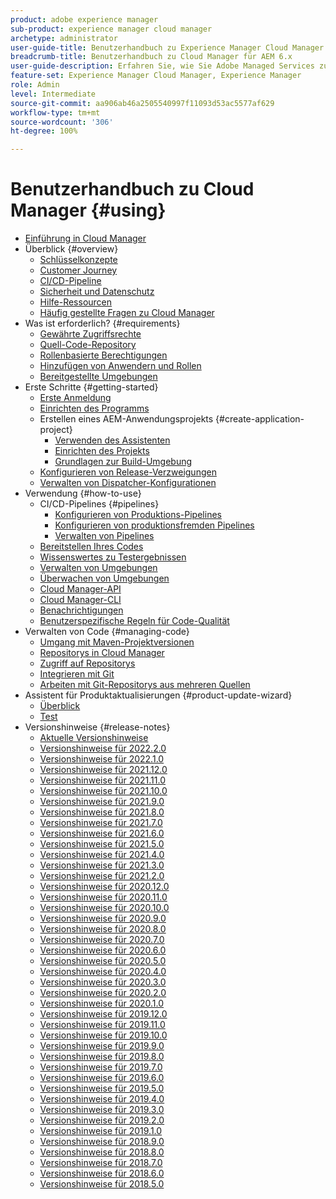 ```yaml
---
product: adobe experience manager
sub-product: experience manager cloud manager
archetype: administrator
user-guide-title: Benutzerhandbuch zu Experience Manager Cloud Manager
breadcrumb-title: Benutzerhandbuch zu Cloud Manager für AEM 6.x
user-guide-description: Erfahren Sie, wie Sie Adobe Managed Services zur Selbstverwaltung von Experience Manager in der Cloud nutzen können.
feature-set: Experience Manager Cloud Manager, Experience Manager
role: Admin
level: Intermediate
source-git-commit: aa906ab46a2505540997f11093d53ac5577af629
workflow-type: tm+mt
source-wordcount: '306'
ht-degree: 100%

---
```



# Benutzerhandbuch zu Cloud Manager {#using}

+ [Einführung in Cloud Manager](introduction-to-cloud-manager.md)
+ Überblick {#overview}
   + [Schlüsselkonzepte](key-concepts.md)
   + [Customer Journey](customer-journey.md)
   + [CI/CD-Pipeline](ci-cd-pipeline.md)
   + [Sicherheit und Datenschutz](security-and-privacy.md)
   + [Hilfe-Ressourcen](help-resources.md)
   + [Häufig gestellte Fragen zu Cloud Manager](cloud-manager-faqs.md)
+ Was ist erforderlich? {#requirements}
   + [Gewährte Zugriffsrechte](access-rights-granted.md)
   + [Quell-Code-Repository](source-code-repository.md)
   + [Rollenbasierte Berechtigungen](role-based-permissions.md)
   + [Hinzufügen von Anwendern und Rollen](setting-up-users-and-roles.md)
   + [Bereitgestellte Umgebungen](environments-provisioned.md)
+ Erste Schritte {#getting-started}
   + [Erste Anmeldung](first-time-login.md)
   + [Einrichten des Programms](setting-up-program.md)
   + Erstellen eines AEM-Anwendungsprojekts {#create-application-project}
      + [Verwenden des Assistenten](using-the-wizard.md)
      + [Einrichten des Projekts](setting-up-project.md)
      + [Grundlagen zur Build-Umgebung](build-environment-details.md)
   + [Konfigurieren von Release-Verzweigungen](configure-your-release-branches.md)
   + [Verwalten von Dispatcher-Konfigurationen](dispatcher-configurations.md)
+ Verwendung {#how-to-use}
   + CI/CD-Pipelines {#pipelines}
      + [Konfigurieren von Produktions-Pipelines](configuring-production-pipelines.md)
      + [Konfigurieren von produktionsfremden Pipelines](configuring-non-production-pipelines.md)
      + [Verwalten von Pipelines](managing-pipelines.md)
   + [Bereitstellen Ihres Codes](deploying-code.md)
   + [Wissenswertes zu Testergebnissen](understand-your-test-results.md)
   + [Verwalten von Umgebungen](manage-your-environment.md)
   + [Überwachen von Umgebungen](monitor-your-environments.md)
   + [Cloud Manager-API](https://www.adobe.io/apis/experiencecloud/cloud-manager/docs.html)
   + [Cloud Manager-CLI](https://github.com/adobe/aio-cli-plugin-cloudmanager/blob/main/README.md)
   + [Benachrichtigungen](notifications.md)
   + [Benutzerspezifische Regeln für Code-Qualität](custom-code-quality-rules.md)
+ Verwalten von Code {#managing-code}
   + [Umgang mit Maven-Projektversionen](activating-maven-project.md)
   + [Repositorys in Cloud Manager](cloud-manager-repositories.md)
   + [Zugriff auf Repositorys](accessing-repos.md)
   + [Integrieren mit Git](setup-cloud-manager-git-integration.md)
   + [Arbeiten mit Git-Repositorys aus mehreren Quellen](/help/using/working-with-multiple-source-git-repos.md)
+ Assistent für Produktaktualisierungen {#product-update-wizard}
   + [Überblick](overview-productupdate-wizard.md)
   + [Test](evaluation.md)
+ Versionshinweise {#release-notes}
   + [Aktuelle Versionshinweise](release-notes-current.md)
   + [Versionshinweise für 2022.2.0](release-notes-2022-2-0.md)
   + [Versionshinweise für 2022.1.0](release-notes-2022-1-0.md)
   + [Versionshinweise für 2021.12.0](release-notes-2021-12-0.md)
   + [Versionshinweise für 2021.11.0](release-notes-2021-11-0.md)
   + [Versionshinweise für 2021.10.0](release-notes-2021-10-0.md)
   + [Versionshinweise für 2021.9.0](release-notes-2021-9-0.md)
   + [Versionshinweise für 2021.8.0](release-notes-2021-8-0.md)
   + [Versionshinweise für 2021.7.0](release-notes-2021-7-0.md)
   + [Versionshinweise für 2021.6.0](release-notes-2021-6-0.md)
   + [Versionshinweise für 2021.5.0](release-notes-2021-5-0.md)
   + [Versionshinweise für 2021.4.0](release-notes-2021-4-0.md)
   + [Versionshinweise für 2021.3.0](release-notes-2021-3-0.md)
   + [Versionshinweise für 2021.2.0](release-notes-2021-2-0.md)
   + [Versionshinweise für 2020.12.0](release-notes-2020-12-0.md)
   + [Versionshinweise für 2020.11.0](release-notes-2020-11-0.md)
   + [Versionshinweise für 2020.10.0](release-notes-2020-10-0.md)
   + [Versionshinweise für 2020.9.0](release-notes-2020-9-0.md)
   + [Versionshinweise für 2020.8.0](release-notes-2020-8-0.md)
   + [Versionshinweise für 2020.7.0](release-notes-2020-7-0.md)
   + [Versionshinweise für 2020.6.0](release-notes-2020-6-0.md)
   + [Versionshinweise für 2020.5.0](release-notes-2020-5-0.md)
   + [Versionshinweise für 2020.4.0](release-notes-2020-4-0.md)
   + [Versionshinweise für 2020.3.0](release-notes-2020-3-0.md)
   + [Versionshinweise für 2020.2.0](release-notes-2020-2-0.md)
   + [Versionshinweise für 2020.1.0](release-notes-2020-1-0.md)
   + [Versionshinweise für 2019.12.0](release-notes-2019-12-0.md)
   + [Versionshinweise für 2019.11.0](release-notes-2019-11-0.md)
   + [Versionshinweise für 2019.10.0](release-notes-2019-10-0.md)
   + [Versionshinweise für 2019.9.0](release-notes-2019-9-0.md)
   + [Versionshinweise für 2019.8.0](release-notes-2019-8-0.md)
   + [Versionshinweise für 2019.7.0](release-notes-2019-7-0.md)
   + [Versionshinweise für 2019.6.0](release-notes-2019-6-0.md)
   + [Versionshinweise für 2019.5.0](release-notes-2019-5-0.md)
   + [Versionshinweise für 2019.4.0](release-notes-2019-4-0.md)
   + [Versionshinweise für 2019.3.0](release-notes-2019-3-0.md)
   + [Versionshinweise für 2019.2.0](release-notes-2019-2-0.md)
   + [Versionshinweise für 2019.1.0](release-notes-2019-1-0.md)
   + [Versionshinweise für 2018.9.0](release-notes-2018-9-0.md)
   + [Versionshinweise für 2018.8.0](release-notes-2018-8-0.md)
   + [Versionshinweise für 2018.7.0](release-notes-2018-7-0.md)
   + [Versionshinweise für 2018.6.0](release-notes-2018-6-0.md)
   + [Versionshinweise für 2018.5.0](release-notes-2018-5-0.md)
